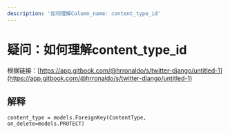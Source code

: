 ```yaml
---
description: '如何理解Column_name: content_type_id'
---
```


# 疑问：如何理解content\_type\_id

根据链接：[https://app.gitbook.com/@hrronaldo/s/twitter-django/untitled-1](https://app.gitbook.com/@hrronaldo/s/twitter-django/untitled-1)

## 解释

`content_type = models.ForeignKey(ContentType, on_delete=models.PROTECT)`

